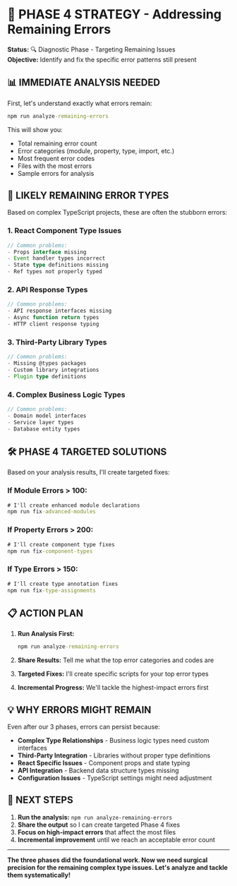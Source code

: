 # 🔧 PHASE 4 STRATEGY - Addressing Remaining Errors

**Status:** 🔍 Diagnostic Phase - Targeting Remaining Issues  
**Objective:** Identify and fix the specific error patterns still present

## 📊 IMMEDIATE ANALYSIS NEEDED

First, let's understand exactly what errors remain:

```cmd
npm run analyze-remaining-errors
```

This will show you:
- Total remaining error count
- Error categories (module, property, type, import, etc.)
- Most frequent error codes
- Files with the most errors
- Sample errors for analysis

## 🎯 LIKELY REMAINING ERROR TYPES

Based on complex TypeScript projects, these are often the stubborn errors:

### 1. **React Component Type Issues**
```typescript
// Common problems:
- Props interface missing
- Event handler types incorrect
- State type definitions missing
- Ref types not properly typed
```

### 2. **API Response Types**
```typescript
// Common problems:
- API response interfaces missing
- Async function return types
- HTTP client response typing
```

### 3. **Third-Party Library Types**
```typescript
// Common problems:
- Missing @types packages
- Custom library integrations
- Plugin type definitions
```

### 4. **Complex Business Logic Types**
```typescript
// Common problems:
- Domain model interfaces
- Service layer types
- Database entity types
```

## 🛠️ PHASE 4 TARGETED SOLUTIONS

Based on your analysis results, I'll create targeted fixes:

### If Module Errors > 100:
```cmd
# I'll create enhanced module declarations
npm run fix-advanced-modules
```

### If Property Errors > 200:
```cmd
# I'll create component type fixes
npm run fix-component-types
```

### If Type Errors > 150:
```cmd
# I'll create type annotation fixes
npm run fix-type-assignments
```

## 📋 ACTION PLAN

1. **Run Analysis First:**
   ```cmd
   npm run analyze-remaining-errors
   ```

2. **Share Results:** Tell me what the top error categories and codes are

3. **Targeted Fixes:** I'll create specific scripts for your top error types

4. **Incremental Progress:** We'll tackle the highest-impact errors first

## 💡 WHY ERRORS MIGHT REMAIN

Even after our 3 phases, errors can persist because:

- **Complex Type Relationships** - Business logic types need custom interfaces
- **Third-Party Integration** - Libraries without proper type definitions  
- **React Specific Issues** - Component props and state typing
- **API Integration** - Backend data structure types missing
- **Configuration Issues** - TypeScript settings might need adjustment

## 🚀 NEXT STEPS

1. **Run the analysis:** `npm run analyze-remaining-errors`
2. **Share the output** so I can create targeted Phase 4 fixes
3. **Focus on high-impact errors** that affect the most files
4. **Incremental improvement** until we reach an acceptable error count

---

**The three phases did the foundational work. Now we need surgical precision for the remaining complex type issues. Let's analyze and tackle them systematically!**